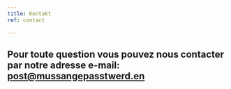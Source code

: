 ```yaml
---
title: Kontakt
ref: contact

---
```


## Pour toute question vous pouvez nous contacter par notre adresse e-mail: <post@mussangepasstwerd.en>
